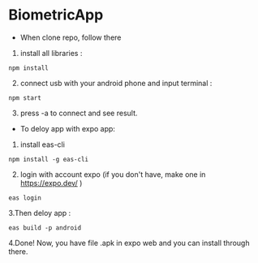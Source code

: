 # BiometricApp
* When clone repo, follow there
1. install all libraries :
```
npm install
```
2. connect usb with your android phone and input terminal :
```
npm start
```
3. press -a to connect and see result.

* To deloy app with expo app:
1. install eas-cli
```
npm install -g eas-cli
```
2. login with account expo (if you don't have, make one in https://expo.dev/ )
```
eas login
```
3.Then deloy app :
```
eas build -p android
```
4.Done! Now, you have file .apk in expo web and you can install through there.


